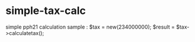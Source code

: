 # simple-tax-calc
simple pph21 calculation 
sample :
$tax = new(234000000);
$result = $tax->calculatetax();
